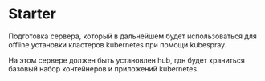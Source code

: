 # Starter

Подготовка сервера, который в дальнейшем будет использоваться для offline установки
кластеров kubernetes при помощи kubespray.

На этом сервере должен быть установлен hub, гдн будет храниться базовый набор контейнеров и приложений kubernetes.

